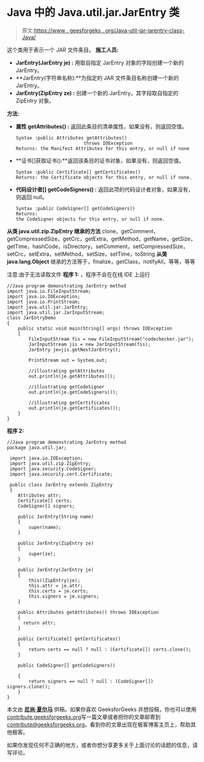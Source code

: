 # Java 中的 Java.util.jar.JarEntry 类

> 原文:[https://www . geesforgeks . org/Java-util-jar-jarentry-class-Java/](https://www.geeksforgeeks.org/java-util-jar-jarentry-class-java/)

这个类用于表示一个 JAR 文件条目。
**施工人员:**

*   **JarEntry(JarEntry je) :** 用取自指定 JarEntry 对象的字段创建一个新的 JarEntry。
*   **JarEntry(字符串名称):**为指定的 JAR 文件条目名称创建一个新的 JarEntry。
*   **JarEntry(ZipEntry ze) :** 创建一个新的 JarEntry，其字段取自指定的 ZipEntry 对象。

**方法:**

*   **属性 getAttributes() :** 返回此条目的清单属性，如果没有，则返回空值。

    ```
    Syntax :public Attributes getAttributes()
                             throws IOException
    Returns: the Manifest Attributes for this entry, or null if none
    ```

*   **证书[]获取证书():**返回该条目的证书对象，如果没有，则返回空值。

    ```
    Syntax :public Certificate[] getCertificates()
    Returns: the Certificate objects for this entry, or null if none.
    ```

*   **代码设计者[] getCodeSigners() :** 返回此项的代码设计者对象，如果没有，则返回 null。

    ```
    Syntax :public CodeSigner[] getCodeSigners()
    Returns:
    the CodeSigner objects for this entry, or null if none.
    ```

**从类 java.util.zip.ZipEntry 继承的方法** clone，getComment，getCompressedSize，getCrc，getExtra，getMethod，getName，getSize，getTime，hashCode，isDirectory，setComment，setCompressedSize，setCrc，setExtra，setMethod，setSize，setTime，toString
**从类 java.lang.Object** 继承的方法等于，finalize，getClass，notifyAll，等等，等等

注意:由于无法读取文件
**程序 1:** ，程序不会在在线 IDE 上运行

```
//Java program demonstrating JarEntry method
import java.io.FileInputStream;
import java.io.IOException;
import java.io.PrintStream;
import java.util.jar.JarEntry;
import java.util.jar.JarInputStream;
class JarEntryDemo
{
    public static void main(String[] args) throws IOException 
    {
        FileInputStream fis = new FileInputStream("codechecker.jar");
        JarInputStream jis = new JarInputStream(fis);
        JarEntry je=jis.getNextJarEntry();

        PrintStream out = System.out;

        //illustrating getAttributes
        out.println(je.getAttributes());

        //illustrating getCodeSigner
        out.println(je.getCodeSigners());

        //illustrating getCertificates
        out.println(je.getCertificates());
    }
}
```

**程序 2:**

```
//Java program demonstrating JarEntry method
package java.util.jar;

 import java.io.IOException;
 import java.util.zip.ZipEntry;
 import java.security.CodeSigner;
 import java.security.cert.Certificate;

 public class JarEntry extends ZipEntry
 {
    Attributes attr;
    Certificate[] certs;
    CodeSigner[] signers;

    public JarEntry(String name) 
    {
        super(name);
    }

    public JarEntry(ZipEntry ze) 
    {
        super(ze);
    }

    public JarEntry(JarEntry je)
    {
        this((ZipEntry)je);
        this.attr = je.attr;
        this.certs = je.certs;
        this.signers = je.signers;
    }

    public Attributes getAttributes() throws IOException 
    {
      return attr;
    }

    public Certificate[] getCertificates() 
    {
        return certs == null ? null : (Certificate[]) certs.clone();
    }

    public CodeSigner[] getCodeSigners() 

    {
        return signers == null ? null : (CodeSigner[]) signers.clone();
    }
}
```

本文由 **[尼尚·夏尔马](https://www.facebook.com/ChippingEye2766?ref=bookmarks)** 供稿。如果你喜欢 GeeksforGeeks 并想投稿，你也可以使用[contribute.geeksforgeeks.org](http://www.contribute.geeksforgeeks.org)写一篇文章或者把你的文章邮寄到 contribute@geeksforgeeks.org。看到你的文章出现在极客博客主页上，帮助其他极客。

如果你发现任何不正确的地方，或者你想分享更多关于上面讨论的话题的信息，请写评论。
